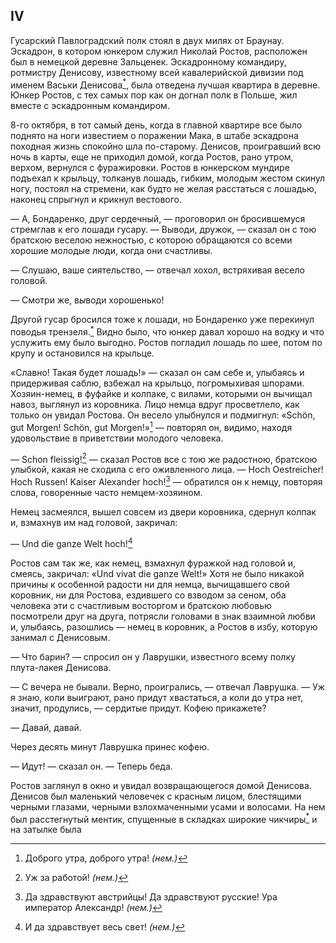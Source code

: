 ## IV

Гусарский Павлоградский полк стоял в двух милях от Браунау. Эскадрон, в котором юнкером служил Николай Ростов, расположен был в немецкой деревне Зальценек. Эскадронному командиру, ротмистру Денисову, известному всей кавалерийской дивизии под именем Васьки Денисова[<sup>\*</sup>](#c_89), была отведена лучшая квартира в деревне. Юнкер Ростов, с тех самых пор как он догнал полк в Польше, жил вместе с эскадронным командиром.

8-го октября, в тот самый день, когда в главной квартире все было поднято на ноги известием о поражении Мака, в штабе эскадрона походная жизнь спокойно шла по-старому. Денисов, проигравший всю ночь в карты, еще не приходил домой, когда Ростов, рано утром, верхом, вернулся с фуражировки. Ростов в юнкерском мундире подъехал к крыльцу, толканув лошадь, гибким, молодым жестом скинул ногу, постоял на стремени, как будто не желая расстаться с лошадью, наконец спрыгнул и крикнул вестового.

— А, Бондаренко, друг сердечный, — проговорил он бросившемуся стремглав к его лошади гусару. — Выводи, дружок, — сказал он с тою братскою веселою нежностью, с которою обращаются со всеми хорошие молодые люди, когда они счастливы.

— Слушаю, ваше сиятельство, — отвечал хохол, встряхивая весело головой.

— Смотри же, в*ы*води хорошенько!

Другой гусар бросился тоже к лошади, но Бондаренко уже перекинул поводья трензеля.[<sup>\*</sup>](#c_90) Видно было, что юнкер давал хорошо на водку и что услужить ему было выгодно. Ростов погладил лошадь по шее, потом по крупу и остановился на крыльце.

«Славно! Такая будет лошадь!» — сказал он сам себе и, улыбаясь и придерживая саблю, взбежал на крыльцо, погромыхивая шпорами. Хозяин-немец, в фуфайке и колпаке, с вилами, которыми он вычищал навоз, выглянул из коровника. Лицо немца вдруг просветлело, как только он увидал Ростова. Он весело улыбнулся и подмигнул: «Schön, gut Morgen! Schön, gut Morgen!»[^237] — повторял он, видимо, находя удовольствие в приветствии молодого человека.

— Schon fleissig![^238] — сказал Ростов все с тою же радостною, братскою улыбкой, какая не сходила с его оживленного лица. — Hoch Oestreicher! Hoch Russen! Kaiser Alexander hoch![^239] — обратился он к немцу, повторяя слова, говоренные часто немцем-хозяином.

Немец засмеялся, вышел совсем из двери коровника, сдернул колпак и, взмахнув им над головой, закричал:

— Und die ganze Welt hoch![^240]

Ростов сам так же, как немец, взмахнул фуражкой над головой и, смеясь, закричал: «Und vivat die ganze Welt!» Хотя не было никакой причины к особенной радости ни для немца, вычищавшего свой коровник, ни для Ростова, ездившего со взводом за сеном, оба человека эти с счастливым восторгом и братскою любовью посмотрели друг на друга, потрясли головами в знак взаимной любви и, улыбаясь, разошлись — немец в коровник, а Ростов в избу, которую занимал с Денисовым.

— Что барин? — спросил он у Лаврушки, известного всему полку плута-лакея Денисова.

— С вечера не бывали. Верно, проигрались, — отвечал Лаврушка. — Уж я знаю, коли выиграют, рано придут хвастаться, а коли до утра нет, значит, продулись, — сердитые придут. Кофею прикажете?

— Давай, давай.

Через десять минут Лаврушка принес кофею.

— Идут! — сказал он. — Теперь беда.

Ростов заглянул в окно и увидал возвращающегося домой Денисова. Денисов был маленький человечек с красным лицом, блестящими черными глазами, черными взлохмаченными усами и волосами. На нем был расстегнутый ментик, спущенные в складках широкие чикчиры[<sup>\*</sup>](#c_91) и на затылке была

[^237]: Доброго утра, доброго утра! *(нем.)*

[^238]: Уж за работой! *(нем.)*

[^239]: Да здравствуют австрийцы! Да здравствуют русские! Ура император Александр! *(нем.)*

[^240]: И да здравствует весь свет! *(нем.)*